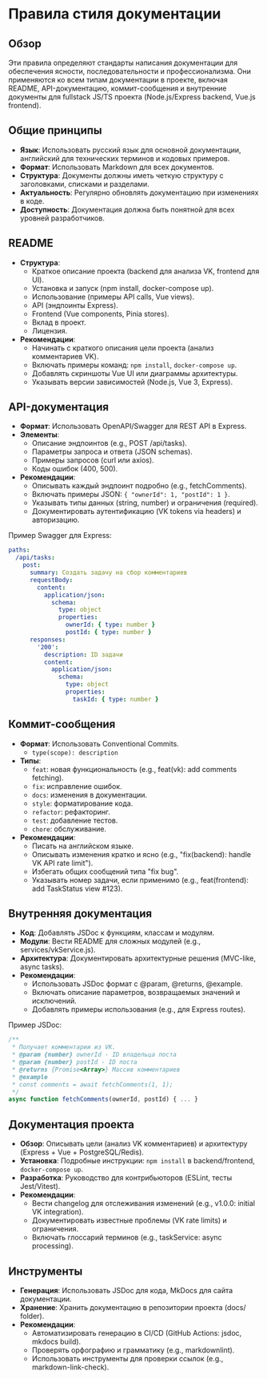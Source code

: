 # Правила стиля документации

## Обзор

Эти правила определяют стандарты написания документации для обеспечения ясности, последовательности и профессионализма. Они применяются ко всем типам документации в проекте, включая README, API-документацию, коммит-сообщения и внутренние документы для fullstack JS/TS проекта (Node.js/Express backend, Vue.js frontend).

## Общие принципы

- **Язык**: Использовать русский язык для основной документации, английский для технических терминов и кодовых примеров.
- **Формат**: Использовать Markdown для всех документов.
- **Структура**: Документы должны иметь четкую структуру с заголовками, списками и разделами.
- **Актуальность**: Регулярно обновлять документацию при изменениях в коде.
- **Доступность**: Документация должна быть понятной для всех уровней разработчиков.

## README

- **Структура**:
  - Краткое описание проекта (backend для анализа VK, frontend для UI).
  - Установка и запуск (npm install, docker-compose up).
  - Использование (примеры API calls, Vue views).
  - API (эндпоинты Express).
  - Frontend (Vue components, Pinia stores).
  - Вклад в проект.
  - Лицензия.
- **Рекомендации**:
  - Начинать с краткого описания цели проекта (анализ комментариев VK).
  - Включать примеры команд: `npm install`, `docker-compose up`.
  - Добавлять скриншоты Vue UI или диаграммы архитектуры.
  - Указывать версии зависимостей (Node.js, Vue 3, Express).

## API-документация

- **Формат**: Использовать OpenAPI/Swagger для REST API в Express.
- **Элементы**:
  - Описание эндпоинтов (e.g., POST /api/tasks).
  - Параметры запроса и ответа (JSON schemas).
  - Примеры запросов (curl или axios).
  - Коды ошибок (400, 500).
- **Рекомендации**:
  - Описывать каждый эндпоинт подробно (e.g., fetchComments).
  - Включать примеры JSON: `{ "ownerId": 1, "postId": 1 }`.
  - Указывать типы данных (string, number) и ограничения (required).
  - Документировать аутентификацию (VK tokens via headers) и авторизацию.

Пример Swagger для Express:
```yaml
paths:
  /api/tasks:
    post:
      summary: Создать задачу на сбор комментариев
      requestBody:
        content:
          application/json:
            schema:
              type: object
              properties:
                ownerId: { type: number }
                postId: { type: number }
      responses:
        '200':
          description: ID задачи
          content:
            application/json:
              schema:
                type: object
                properties:
                  taskId: { type: number }
```

## Коммит-сообщения

- **Формат**: Использовать Conventional Commits.
  - `type(scope): description`
- **Типы**:
  - `feat`: новая функциональность (e.g., feat(vk): add comments fetching).
  - `fix`: исправление ошибок.
  - `docs`: изменения в документации.
  - `style`: форматирование кода.
  - `refactor`: рефакторинг.
  - `test`: добавление тестов.
  - `chore`: обслуживание.
- **Рекомендации**:
  - Писать на английском языке.
  - Описывать изменения кратко и ясно (e.g., "fix(backend): handle VK API rate limit").
  - Избегать общих сообщений типа "fix bug".
  - Указывать номер задачи, если применимо (e.g., feat(frontend): add TaskStatus view #123).

## Внутренняя документация

- **Код**: Добавлять JSDoc к функциям, классам и модулям.
- **Модули**: Вести README для сложных модулей (e.g., services/vkService.js).
- **Архитектура**: Документировать архитектурные решения (MVC-like, async tasks).
- **Рекомендации**:
  - Использовать JSDoc формат с @param, @returns, @example.
  - Включать описание параметров, возвращаемых значений и исключений.
  - Добавлять примеры использования (e.g., для Express routes).

Пример JSDoc:
```javascript
/**
 * Получает комментарии из VK.
 * @param {number} ownerId - ID владельца поста
 * @param {number} postId - ID поста
 * @returns {Promise<Array>} Массив комментариев
 * @example
 * const comments = await fetchComments(1, 1);
 */
async function fetchComments(ownerId, postId) { ... }
```

## Документация проекта

- **Обзор**: Описывать цели (анализ VK комментариев) и архитектуру (Express + Vue + PostgreSQL/Redis).
- **Установка**: Подробные инструкции: `npm install` в backend/frontend, `docker-compose up`.
- **Разработка**: Руководство для контрибьюторов (ESLint, тесты Jest/Vitest).
- **Рекомендации**:
  - Вести changelog для отслеживания изменений (e.g., v1.0.0: initial VK integration).
  - Документировать известные проблемы (VK rate limits) и ограничения.
  - Включать глоссарий терминов (e.g., taskService: async processing).

## Инструменты

- **Генерация**: Использовать JSDoc для кода, MkDocs для сайта документации.
- **Хранение**: Хранить документацию в репозитории проекта (docs/ folder).
- **Рекомендации**:
  - Автоматизировать генерацию в CI/CD (GitHub Actions: jsdoc, mkdocs build).
  - Проверять орфографию и грамматику (e.g., markdownlint).
  - Использовать инструменты для проверки ссылок (e.g., markdown-link-check).